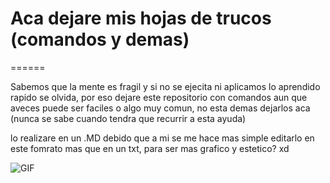 # Aca dejare mis hojas de trucos (comandos y demas)

======

Sabemos que la mente es fragil y si no se ejecita ni aplicamos lo aprendido
rapido se olvida, por eso dejare este repositorio con comandos aun que aveces 
puede ser faciles o algo muy comun, no esta demas dejarlos aca 
(nunca se sabe cuando tendra que recurrir a esta ayuda)


lo realizare en un .MD debido que a mi se me hace mas simple
editarlo en este fomrato mas que en un txt, para ser mas grafico y estetico? xd



![GIF](https://i.giphy.com/media/v1.Y2lkPTc5MGI3NjExeHN1MnJ5b2txNW5pOWljeG5haThrM3E1aGtkaWgxcTNoZjBoMnFyaCZlcD12MV9pbnRlcm5hbF9naWZfYnlfaWQmY3Q9Zw/WUDGo9jYZzVt3DExhi/giphy.gif)
